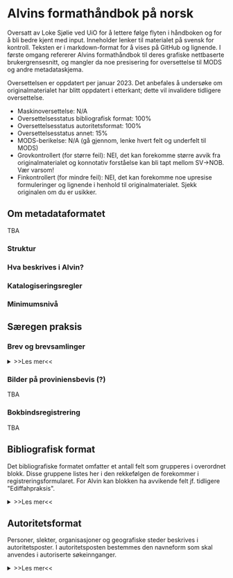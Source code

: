 # Alvins formathåndbok på norsk
Oversatt av Loke Sjølie ved UiO for å lettere følge flyten i håndboken og for å bli bedre kjent med input. Inneholder lenker til materialet på svensk for kontroll. Teksten er i markdown-format for å vises på GitHub og lignende. I første omgang refererer Alvins formathåndbok til deres grafiske nettbaserte brukergrensesnitt, og mangler da noe presisering for oversettelse til MODS og andre metadataskjema.

Oversettelsen er oppdatert per januar 2023. Det anbefales å undersøke om originalmaterialet har blitt oppdatert i etterkant; dette vil invalidere tidligere oversettelse.

- Maskinoversettelse: N/A
- Oversettelsesstatus bibliografisk format: 100%
- Oversettelsesstatus autoritetsformat: 100%
- Oversettelsesstatus annet: 15%
- MODS-berikelse: N/A (gå gjennom, lenke hvert felt og underfelt til MODS)
- Grovkontrollert (for større feil): NEI, det kan forekomme større avvik fra originalmaterialet og konnotativ forståelse kan bli tapt mellom SV->NOB. Vær varsom!
- Finkontrollert (for mindre feil): NEI, det kan forekomme noe upresise formuleringer og lignende i henhold til originalmaterialet. Sjekk originalen om du er usikker.

## Om metadataformatet
TBA

### Struktur

### Hva beskrives i Alvin?

### Katalogiseringsregler

### Minimumsnivå

## Særegen praksis

### Brev og brevsamlinger

<details><summary>>>Les mer<<</summary>

#### Roller for brev
For *Avsender*, altså den som har skrevet brevet eller brevene: *Forfatter* iht. [MARC funksjonskoder](https://wiki.epc.ub.uu.se/display/alvininfo/Funktions-+och+relationskoder).

For *Mottaker* av brevet eller brevene: *Mottaker av korrespondanse* iht. [MARC funksjonskoder](https://wiki.epc.ub.uu.se/display/alvininfo/Funktions-+och+relationskoder).

#### Felt i Alvin for samlingsposter for brev (iht. brevdatabasemodellen)
- Ressurstype: bok/manuskript samt manuskript og samlingspost krysset (?)
- Tittel: konstruert tittel som nedenfor.
- Person: kobling til autoritetsposter med rollene Forfatter eller Mottaker.
- Tilgangsinformasjon: et årtall eller et tidsspenn.
- Fysisk beskrivelse: format ikke digitalt / digitalt samt antall brev i Omfang. Eksempel: 2 brev.
- Dokumenttype: Brev (spesifiseres alltid for å opprette en kontrollert inngang til alle brevposter).
- Relaterte poster i Alvin: inngår i Post for Arkivet (lenke) hvis tilgjengelig.

Dette er de feltene som alltid inkluderes i brevdatabasene. De kan eksempelvis suppleres med språk og sted (avsenders sted) i Alvin.

#### Utforming av konstruert tittel for brevposter

##### Samlingspost (korrespondanse)

I henhold til KRS 4.1B2 skal den konstruerte tittelen være Korrespondanse (ikke brev) for en "samlingspost" som beskriver brev utvekslet mellom personer. Det samme fremgår av RDA 6.2.2.10.2.

Tittelen i eksempeloppføringen ovenfor bør derfor være Korrespondanse med Karl August Hagson 1858-1916 i stedet for Brev til Karl August Hagson 1858-1916 i henhold til katalogiseringsreglene.

Merk at en samling ofte bare består av ett brev, men det er et avvik vi kan leve med.

Dersom samlingen kun består av en liten del av korrespondansen, legges Utvalg til som Undertittel i henhold til RDA 6.2.2.10.3. Eksempel: Korrespondanse med Karl August Hagson 1858-1916: Utvalg

##### Enkeltbrev / gjenstand

Beskriver man derimot kun et spesifikt brev (eller postkort, telegram osv.) som en enkeltgjenstand, er tittelen konstruert etter KRS 4.1B2 etter følgende mal:

Brev (alternativt Postkort, Telegram etc.) ÅÅÅÅ-MM-DD, Avsenderens sted til Mottakers navn, Mottakers adresse. All tilgjengelig informasjonen er angitt.

Eksempel: Brev 1874-01-31, Linköping til Karl August Hagson, Linköping
</details>

### Bilder på proviniensbevis (?)
TBA

### Bokbindsregistrering
TBA

## Bibliografisk format
Det bibliografiske formatet omfatter et antall felt som grupperes i overordnet blokk. Disse gruppene listes her i den rekkefølgen de forekommer i registreringsformularet. For Alvin kan blokken ha avvikende felt jf. tidligere "Ediffahpraksis".

<details><summary>>>Les mer<<</summary>

  ### [Ressurstype](https://wiki.epc.ub.uu.se/display/alvininfo/Resurstyp)
  Definisjon: angir egenkaper og generell type av innhold for ressursen. Ressurstype er et obligatorisk element i Alvin, og må *alltid* velges før en ny post kan opprettes. Ressurstypen gjelder for originalversjonen av et objekt. **For digitaliserte versjoner refererer ressurstypen til den analoge originalen**.

  <details><summary>>>Les mer<<</summary>
  I Alvin anvendes det et kontrollert vokabular for å beskrive ressurstyper. Dette er hentet fra MODS:
  - Bok/manuskript (tekst): ressurs som er tekstbasert
  - Kart: kartografisk materiale, herunder to- eller tredimensjonale kart, atlas, globuser, digitale kart, og andre kartografiske objekter
  - Musikaler: trykk eller manuskript (tekst) som inneholder notert musikk
  - Lyd (audio): opptak der lyd registreres på mekanisk eller elektrisk (digital) måte slik at lyden kan spilles av, herunder musikk og tale
  - Bilde: todimensjonale bilder
  - Video: opptak av bevegende bilder, med eller uten audio
  - Gjenstand: tredimensjonelle gjenstander, enten kunstige/menneskapte (skulpturer, mynter, klær) eller naturlige
  - Programvare: elektroniske ressurser som ikke faller under noen annen ressurstype, herunder programvare, nettsider, databaser eller numeriske data
  - Blandet innhold: samlinger av ressurser som inneholder en blanding av øvrige ressurstyper

  I tillegg finnes det i Alvin en særskilt ressurstype:
  - Arkiv: består av "handlinger" som "efter hand uppkommit" hos en institusjon eller person som følge av deres virksomhet

  Attributter
  - Manuskript: en ressurs som er hånd- eller maskinskrevet
  - Samling: en post som beskriver flere ulike objekter, for eksempel en bildesamling
  </details>

  ### [Tittel / alternativ tittel](https://wiki.epc.ub.uu.se/pages/viewpage.action?pageId=27462059)
  Definisjon: ord, frase(r), tegn eller gruppe av tegn som navngir objektet eller det verk som dette inneholder. Mapping: MODS - titleInfo, MARC - 20X-24X.

  <details><summary>>>Les mer<<</summary>
    
  #### Felt - Hovedtittel
  **Hovedtittel** refererer til det foretrukne navnet på et objekt, og er navnet som normalt sett anvendes når ressursen siteres. Hovedtittel kan være hentet fra selve ressursen (tittelside, omslag, etc) eller fra andre referansekilder. Hovedtittel er et obligatorisk element i Alvin, og må *alltid* velges før en ny post kan opprettes. Tittel angis etter RDA 2.3 Tittel, RDA 6.2 Verkets tittel. Valgfri skriftform kan anvendes i Alvin. Om tittelen angis med annen skriftform enn det latinske alfabet anbefales det å lette til romanisert alternativ tittel i posten. Det er også mulig å angi en annen leseretning (visning) for høyre-til-venstre-skrift.

  Konstruerte titler: om ressursen ikke har noen tittel, og tittel ikke kan finnes i andre kilder, konstrueres en kort tittel som beskriver gjenstanden:

  1. Ressursens natur (eksempelvis kart, manuskript, dagbok, etc), **eller**
  2. Ressursens emne (eksempelvis navn på personer, institusjoner, hendelser, etc), **eller**
  3. En kombinasjon av 1 og 2

  Samme skrifttype/språk som angis som [Katalogiseringsspråk](https://wiki.epc.ub.uu.se/pages/viewpage.action?pageId=27462128) for posten skal anvendes i disse tilfellene. Dersom ressursen er av en type som normalt *ikke* bærer identifiserende informasjon, skal tittelen ikke settes i klammer og ingen note skal lages om at tittelen er konstruert. Ved særskilt ønske kan i andre tilfeller en allmenn note legges inn slik: Tittel konstruert (Titel konstruerad, Title constructed)

  For arkiv legges "arkivbildarens" (e.g. personen som har laget arkivet) navn ved, eksempelvis Georg Adlersparres arkiv.

  Titler i manuskript kan konstrueres etter modellen *Institusjon. Manuskript. Signum ((hylle)signatur) om intet annet alternativ foretrekkes.* Eksempel: Uppsala universitetsbibliotek. Handskrift. Gr. 21

  #### Felt - Undertittel
  **Undertittel** refererer til tillegg til eller nærmere definisjon av hovedtittelen. Del- og deltitler kan uttrykkes direkte i undertittelfeltet. Eksempel: Ihreska handskriftssamlingen i Uppsala universitets bibliotek (*hovedtittel*) D. 2, Kommenterande katalog (*undertittel*)

  #### Felt - Alternativ tittel
  Det er mulig å angi deler eller deltitler i feltet [Del](https://wiki.epc.ub.uu.se/display/alvininfo/Del). Foretrukket ved mer komplekse nummereringer.

  #### Attributter
  Type av alternativ tittel angis alltid:
  - Alternativ: andre alternative versjoner enn nedstående
  - Forkortet: forkortet versjon av tittelen
  - Uniform: enhetlig tittel for verk som forekommer med flere ulike titler
  - Oversatt: oversettelse eller transkripsjon av tittelen

</details>
  
### [Plassering](https://wiki.epc.ub.uu.se/display/alvininfo/Placering)
Definisjon: angir ressursens fysiske plassering (institusjon, samling, hyllesignatur). Mapping: MODS - location/physicalLocation/holdingSimple, MARC - 841-88X.

<details><summary>>>Les mer<<</summary>

  #### Felt - Avdeling/enhet
  Den institusjonen eller enheten som holder ressursen. **Velges fra en kontrollert liste i Alvin**.

  #### Felt - Samling
  Spesifikk samling som ressursen inngår i. **Velges fra en kontrollert liste i Alvin som legges opp lokalt for hver institusjon**.

  #### Felt - "Sigel" (???)
  Kode/sigel i Libris ihht [Biblioteksdatabasen](http://biblioteksdatabasen.libris.kb.se/). Velges fra en kontrollert liste i Alvins om legges opp lokalt for hver institushon. Anvendes for å angi plassering til motsvarende eksemplar om en post i Alvin lenkes til motsvarende post i Libris.

  #### Felt - Plassering
  Spesifikt lokale eller enhet der ressursen er plassert. Fritekst.

  #### Felt - Hyllesignatur (Signum)
  Hyllesignatur eller annen spesifikk kode som identifiserer eksemplaret av ressursen.

  #### Felt - Tidligere hyllesignatur
  Se felt for hyllesignatur. Dette er for tidligere slike. Om flere tidligere signaturer finnes angis disse med kommategn mellom; Copernicana 1, Gr. 21.

  #### Note (anmerkning)
  Ytterlige opplysninger om eksemplaret som ikke rommes i øvrige felt.
</details>

### [Språk](https://wiki.epc.ub.uu.se/pages/viewpage.action?pageId=27462120)
Definisjon: språket for innholdet (teksten) i ressursen. Mapping: MODS - language, MARC - 008 35-37, 041.

<details><summary>>>Les mer<<</summary>
Velges fra en kontrollert liste i Alvin som bygger på koder for språk, som sett i Library of Congress MARC code list for languages, som i sin tur baseres på ISO 639-2 (Codes for the representation on Names of Languages, Part 2 : Alpha-3 Code). Libris-definerte tillegg gjelder for urdansk, lavtysk, og ursvensk (se Alvin ved behov).

Flere språk kan angis om ressursen inneholder tekst på flere språk.

For ikke-språklig materale finnes det en særskilt kode (zxx), denne **anvendes normalt sett ikke i Alvin**. Lag en språknote (i notefeltet med type "språk") om den redegjør for noe som ikke fremgår av språkkodene.
</details>

### [Katalogiseringsspråk](https://wiki.epc.ub.uu.se/pages/viewpage.action?pageId=27462128)
Definisjon: språket som anvendes for å beskrive ressursen i katalogposten *i Alvin* (herunder konstruerte titler, noter, beskrivelser o.l.). Mapping: MODS - recordInfo/languageOfCataloging, MARC - 040b.

<details><summary>>>Les mer<<</summary>
  
  Velges fra en kontrollert liste i Alvin som bygger på koder for språk, som sett i Library of Congress MARC code list for languages, som i sin tur baseres på ISO 639-2 (Codes for the representation on Names of Languages, Part 2 : Alpha-3 Code). Libris-definerte tillegg gjelder for urdansk, lavtysk, og ursvensk (se Alvin ved behov).

  Katalogiseringsspråk kan anvendes for å identifisere poster med beskrivelser på ulike språk i "tilpassede" grensesnitt til Alvin.
</details>

### [Person](https://wiki.epc.ub.uu.se/display/alvininfo/Person)
Definisjon: En person som på noe vis er assosiert med ressursen. Mapping: MODS - name/@type="personal", MARC - 100, 700

<details><summary>>>Les mer<<</summary>

  #### Felt - Navn
  Definisjon: en person som på noe vis er assosiert med ressursen. Mapping: MODS - name/@type="personal", MARC - 100, 700.

  Velges fra autoritetsposter i Alvin ved å begynne å skrive navnet i feltet. Velg da riktig person. Dersom personen mangler autoritetspost **må den først legges inn** i Alvin.

  #### Felt - Rolle
  Definisjon: relasjonen (rollen personen har/hadde) mellom personen og ressursen. Mapping: MODS - name/role, MARC - 100e, 700e.

  Velges fra en kontrollert liste i Alvin som hovedsakelig er hentet fra Library of Congress MARC Code List for Relators. Én person kan gis flere roller, og hver person må ha minst én rolle. Dersom spesifikk rolle er utilgjengelig, velges rollen "annen" (SV: "annan").
</details>

### [Organisasjon](https://wiki.epc.ub.uu.se/display/alvininfo/Organisation)
Definisjon: en organisasjon (institusjon) som på ett eller annet vis er assosiert med ressursen. Mapping: MODS - name/@type="corporate", MARC - 110, 710.

<details><summary>>>Les mer<<</summary>

  #### Felt - Navn
  Definisjon: Navnet på en organisasjon (institusjon). Mapping: MODS - name/@type="corporate", MARC - 110, 710.

  Velges fra autoritetsposter i Alvin ved å begynne å skrive navnet i felt. Velg da riktig organisasjon. Dersom organisasjonen mangler autoritetspost **må den først legges inn** i Alvin.

  #### Felt - Rolle
  Definisjon: rollen organisasjonen innehar i relasjon til ressursen. Mapping: MODS - name/role, MARC - 110e, 710e.

  Velges fra en kontrollert liste i Alvin som hovedsakelig er hentet fra Library of Congress MARC Code List for Relators. Én organisasjon kan gis flere roller, og hver organisasjon må ha minst én rolle. Dersom spesifikk rolle er utilgjengelig, velges rollen "annen" (SV: "annan").
</details>

### [Matematiske data (kart)](https://wiki.epc.ub.uu.se/display/alvininfo/Matematiska+data)
Definisjon: matematiske data assosiert med kartografisk materiale. Mapping: MODS - subject/cartographics, MARC - 255.

<details><summary>>>Les mer<<</summary>
  
  #### Felt - Skala
  Definisjon: informasjon om skala, forholdet mellom den reelle størrelsen og en representasjon av denne. Mapping: MODS - subject/cartographics/scale, MARC - 255a.

  Angis som numerisk skala uttrykt som et størrelsesforhold (e.g. 1:2). Dersom skalaen ikke finnes oppgis "ubestembar skala" (SV: "obestämbar skala"). Dersom det er flere enn to skalaer oppgis "varierende skala".

  Dersom eksakt skala mangler, men skalalinjal finnes, så skal skalalinjalen oppgis slik: Skalalinjal (SV: skalstock), eventuelt med dennes benevning i parantes: X måleenheter (dvs. hele linjalen) = Y cm. Regn også ut og oppgi skalaen numerisk. Eksempel 1: [ca 1:800 000] : skalalinjal (Schala miliarium): 4 svenske mil = 5,2 cm. Eksempel 2: ca 1:63 360, ubestembar skala eller 1:500 000.

  #### Felt - Projeksjon
  Definisjon: informasjon om projeksjon, metoden som er brukt for å representere utsiden av en sfære eller en annen form. Mapping: MODS - subject/cartographics/projection, MARC - 255b.

  Oppgi projeksjon dersom dette er å se på objektet. Ta også med fraser som i kilden beskriver meridianer, parallellsirkler og/eller ellipser. Eksempel: avstandsriktig kjeglesnitt eller Gauss-projeksjon.

  #### Felt - Koordinater
  Definisjon: informasjon om geografiske koordinater som omfattes av ressursen. Mapping: MODS - subject/cartographics/coordinates, MARC - 255c.

  Koordinatene oppgis i følgende ordning: vestligste lengdegrad - østligste lengdegrad / nordligste breddegrad - sørligste breddegrad. Exempel: Ø 15°02'-Ø 15°12'/ N 57°45'-N 57°41'.
</details>

### Felt spesifikt for musikalske verk
<details><summary>>>Les mer<<</summary>

  ### [Toneart (musikalske verk)](https://wiki.epc.ub.uu.se/display/alvininfo/Tonart)
  Definisjon: toneart for musikalske verk. Mapping: MARC - 240r, 384.


  Feltet kan anvendes for å fullbyrde eller presisere de tonehøyderelasjonene som etablerer det musikalske verkets eller uttrykkets spesifikke toneart som tonalt sentrum. Posten kan anvendes for å skille ellers likelydende verk- eller uttrykkstitler.

  Velges fra en kontrollert liste i Alvin. Eksempel: A-dur. Se den svenske siden for mer informasjon (tabell).

  ### [Medium (musikalske verk)](https://wiki.epc.ub.uu.se/pages/viewpage.action?pageId=27462350)
  Definisjon: medium for framføring av musikalske verk. Mapping: MARC - 240m, 382.

  Feltet kan anvendes for å fullbyrde eller presisere det medium (stemme, instrument) som et musikast verk eller uttrykk er skrevet for eller oppført av. Posten kan anvendes for å skille ellers likelydende verk- eller uttrykkstitler.

  Velges fra en kontrollert liste i Alvin. Eksempel: trombone. Se den svenske siden for mer informasjon (tabell).
</details>

### [Opprinnelsesinformasjon](https://wiki.epc.ub.uu.se/display/alvininfo/Tillkomstinformation)
Definisjon: informasjon om ressursens tilblivelse, herunder plass, utgiver og dato tilkoblet ressursen. Fra Alvin-prat 26.01.2023 *Created* og *published* differensieres ikke i Alvin per i dag. Mapping: MODS - originInfo, MARC - 25X-28X.

<details><summary>>>Les mer<<</summary>

  #### Felt - Utgave/opplag
  Definisjon: informasjon som identifiserer ulike versjoner av ressursen. Mapping: MODS - originInfo/edition, MARC - 250.

  Gjengi utgaveinformasjonen slik den forekommer i ressursen. Eksempel: 2. oppl., 3rd edition, Ny utgave

  #### Felt - År/dato
  Definisjon: år eller dato da ressursen ble skapt eller publisert. Mapping: MODS - originInfo/dateIssued, alternativt originInfo/dateCreated (samme felt i Alvin), MARC - 260c, 008 07-10, 11-14. OBS: MARC 264.

  Feltet er inndelt i delfelt for år, måned og dag. Kun tall kan oppgis i disse. Ved behov for "Før Kristus" (negative år), trykk på minussymbolet før feltet (-). Det er også mulig å oppgi et datospenn (fra-til). I tillegg finnes fritekstfiltet Vises som. Her er det mulig å presisere usikre dato eller annen informasjon som må uttrykkes med andre tegn enn tall.

  Eksempel: trolig senere halvdel av 1500-tallet eller 1713? Her ligger "senere halvdel av 1500-tallet" inne som 1551-1599 og "1713?" som 1713. I posten kommer teksten fra Vises som til å vises, samtidig som årstallene blir søkbare som sifre.

  #### Felt - Land
  Definisjon: land der ressursen ble lagd eller publisert. Mapping: MODS - originInfor/place, MARC - 008 15-17.

  Aktuelle land velges fra en kontrollert liste i Alvin med koder for land og autonome områder bestående av to eller tre tegn, se LC MARC Code List for Countries. Historiske land legges *suksessivt* inn i Alvin som et komplement til eksisterende land og velges deretter. Lenken til historiske land fungerer ikke pr 19.01.2023.

  #### Felt - Plass/sted
  Definisjon: plass/sted der ressursen ble lagd eller publisert. Mapping: MODS - originInfo/place, MARC - 260a. OBS: MARC 264.

  Kobles til autoritetsposter for steder i Alvin. Dersom det aktuelle stedet ikke finnes i Alvin må den først registreres før kobling kan gjøres. Det er også mulig å oppgi at plass/sted er usikker.

  #### Felt - Forlag
  Definisjon: navnet på den som har publisert, utgitt, trykt eller distribuert ressursen. Mapping: MODS - originInfo/publisher, MARC - 260b (for eldre trykk 260a, etter svensk? praksis). OBS: MARC 264.

  Her også avtrykk (eldre trykk).
</details>

### [Øvrige år/dato](https://wiki.epc.ub.uu.se/pages/viewpage.action?pageId=27462174)
Definisjon: informasjon om andre datoer enn de som er koblede til ressursens herkomst. Mapping: MODS - originInfo/dateOther, MARC - 046.

<details><summary>>>Les mer<<</summary>
  Feltet er inndelt på samme måte som [Opprinnelsesinformasjon-År/dato](####Felt---År/dato), men feltet Vises som er erstattet av Note (anmerkning). I dette feltet er det mulig å nærmere beskrive usikker dato eller annen informasjon.

  #### Øvrige år/dato-attributter
  Se følgende:

  - Bruksperiode (MODS-import: period_of_use)
  - Bestemmelsesår (MODS-import: determination_year)
  - Dato for digitisering (MODS-import: date_of_digitisation)
  - Dato for utgravning (arkaeologi) (MODS-import: excavation_date)
  - Ervervingsdato (MODS-import: acquisition_date)
  - Inventardato (MODS-import: inventory_date)
  - Årstall på objekt (MODS-import: date_on_object)
  - Konserveringshistorikk (MODS-import: conservation_history)
  - Utlån (MODS-import: on_loan)
</details>

### [Fysisk beskrivelse](https://wiki.epc.ub.uu.se/display/alvininfo/Fysisk+beskrivning)
Definisjon: beskriver ressursens fysiske attributt(er). Mapping: MODS - physicalDescription, MARC - 007, 3XX.

<details><summary>>>Les mer<<</summary>

  #### Felt - Format
  Definisjon: beskriver ressursens fysiske format og digital versjon av denne. Mapping: MODS - physicalDescription/form, MARC - 007.

  Verdiene *Ikke digitalt* eller *Digitalt* oppgis alltid etter følgende.

  ###### Objekter som finnes i fysisk form
  Normaltilfellet er at en digitaliserer fysiske objekter (lager en digital faksimile av objektet). I slike tilfeller beskriver metadataposten *fortsatt det fysiske objektet*, og ikke de digitale faksimilene. Dette oppgis ved verdien *Ikke digitalt*. De digitale filene er kopier av eksemplaret som beskrives i posten. For å angi at det fysiske eksemplaret er tilgjengelig i digitalisert form settes *Digitalt*. Deretter, dersom det er kjent og korrekt, settes Digital opprinnelse ("Digital ursprung") enten for originalen eller sekundært. Dersom ingen digital faksimile eksisterer velges kun "Ikke digitalt".

  ###### Objekter som kun er digitale
  Der det ikke finnes et fysisk format av eksemplaret som beskrives i metadataposten oppgis **ikke** *Ikke digitalt* under Fysisk beskrivelse. Det man da beskriver er digitale filer. Dette er inntil videre ikke normen i Alvin. Herunder: foto tatt med digitalkamera, en database, eller en e-post. Her oppgis kun *Digital* med tillegget *Skapt digitalt*.

  ###### Samlinger
  For en samlingspost som en bildesamling eller et arkiv settes format til *Ikke digitalt* dersom den inneholder fysiske objekt(er), og *Digitalt* om den inneholder digitale objekt(er). For et fysisk arkiv der man tilfører digitalisert materiale angis *Ikke digitalt* samt *Digitalt, digitalisert fra originalen*. Ettersom man ikke beskriver hvert objekt i arkivet for seg legges denne anmerkelsen på overordnet nivå.

  Merk: at man velger *Digitalt* som format for en samlingspost betyr derfor ikke at hele samlingen eller arkivet er digitalt, eller at det ikke er fysisk. Hvilke deler som er digitaliserte kan ved behov presiseres under [Noter](https://wiki.epc.ub.uu.se/pages/viewpage.action?pageId=27462438). Et arkiv som bare består av e-poster skal derimot kun være *Digitalt*, selv om de digitale faksimilene ikke er opplastet i Alvin.

  #### Felt - Digital opprinnelse (Digitalt ursprung)
  Definisjon: beskriver hvordan ressursens digitale form ble skapt. Mapping: MODS - physicalDescription/digitalOrigin, MARC - 007.

  Feltet er kun synlig dersom felt for format har verdien Digitalt, og bør alltid velges dersom ressursen finnes i digitalt format. Velges fra en kontrollert liste i Alvin som er hentet fra [MODS](http://www.loc.gov/standards/mods/userguide/physicaldescription.html#digitalorigin).

  #### Felt - Teknikk
  Definisjon: beskriver den teknikken som anvendes for å fremstille ressursen. Mapping: MODS - physicalDescription/note, MARC - 340d.

  Velges fra et kontrollert vokabular i Alvin. Se siden på svensk for utvidet beskrivelse og tabell med fremstillingsmåter.

  **Alternativ**: teknikk kan også oppgis som Emneord med Type form/genre.

  ### Felt - Materiale
  Definisjon: beskriver materialet som anvendes som bygger opp eller fremstiller ressursen. Mapping: MODS - physicalDescription/note, MARC - 340d.

  Velges fra et kontrollert vokabular i Alvin koblet til ulike ressurstyper. Se siden på svensk for utvidet beskrivelse og tabell med materialer. Eksempel: pergament, eik.

  **Alternativ**: for en mer utførlig beskrivelse av et manuskripts underlag kan Øvrig fysisk beskrivelse med Type underlag anvendes.
</details>

### [Øvrig fysisk beskrivelse](https://wiki.epc.ub.uu.se/pages/viewpage.action?pageId=27462515)
Definisjon: noter relatert til den fysiske beskrivelsen av ressursen som ikke direkte kan legges inn i feltet over. Mapping: MODS - physicalDescription/note.

<details><summary>>>Les mer<<</summary>

  #### Felt - note
  Definisjon: noter relatert til den fysiske beskrivelsen av ressursen. Mapping: som over.

  Feltet repeteres for hver note. Om ingen spesifikk Type kan angis kan Type være tom.

  Attributt: type (Typ). Identifiserer hvilken type av note som lages. Velges fra en kontrollert liste i Alvin. Se siden på svensk for utdypende forklaring.

</details>

### [Manuskriptsbeskrivelse](https://wiki.epc.ub.uu.se/display/alvininfo/Handskriftsbeskrivning)
Definisjon: En samlet gruppe med spesifikke felt for å beskrive håndskriftressurser. Mapping: **TEI** - felt hentet fra Manuskriptbeskrivelse

<details><summary>>>Les mer<<</summary>

  #### Felt - Locus
  Definisjon: Definerer en plassering i en manuskriptressurs eller del av en manuskriptressurs, vanligvis som en sekvens av folioreferanser. Mapping: TEI - locus.

  Brukes først og fremst til å spesifisere delene i de ulike komponentene i manuskriptet. Lokus skal alltid angis for hver komponent i en manuskriptbeskrivelse da den identifiserer den respektive delen. I feltet kan folioen angis som et område fra / til. Disse feltene tilsvarer fra- og til-attributtene i locus-elementet til TEI.

  Eksempel: 1r – 25v

  Normalt legges informasjonen inn i Fritekstfeltet som vises som standard i visningsgrensesnittet for bedre lesbarhet. Det er også mulig å legge inn kun informasjon/posten/utsagn (uppgiften?) i dette feltet. Dette feltet tilsvarer selve locus-elementet i TEI.

  Eksempel: ff. 1r-25v

  Tilsvarende eksempel i TEI-koding:

  <\locus from="1r" to="25v">ff. 1r-25v<\/locus>
  
  #### Felt - Incipit (innledende ord)

  Definisjon: åpningsordene i et manuskript eller en av dets deler. Mapping: TEI - incipit.


  #### Felt - Eksplisitt (avslutningsord)

  Definisjon: utsagn på slutten av teksten til et manuskript eller på slutten av en av delene, som indikerer konklusjonen. Mapping: TEI - explicit.
  
  #### Felt - Rubric (rubrikk, begynnelsen av tekstdelen)

  Definisjon: teksten i en rubrikk eller rubrikk knyttet til en bestemt del av et manuskript, dvs. en rekke ord som signaliserer begynnelsen av en tekstdel, ofte med informasjon om forfatteren og tittelen, som på en eller annen måte er forskjellig fra selve teksten, vanligvis med rødt blekk, eller ved bruk av forskjellige størrelser eller typer skrift som visuelt skiller en. Mapping: TEI - rubric.
  
  #### Felt - Endelig rubrikk (slutten av tekstdel)

  Definisjon: teksten til en rubrikk eller rubrikk knyttet til en bestemt del av et manuskript, dvs. en rekke ord som signaliserer slutten på en tekstdel, ofte med informasjon om forfatteren og tittelen, som på en eller annen måte skiller seg ut fra selve teksten, vanligvis med rødt blekk, eller ved bruk av forskjellige størrelser eller typer skrift som visuelt skiller seg ut. Mapping: TEI - finalRubric.


  #### Felt - Skrift

  Definisjon: skrifttype eller den dominerende skrifttypen som brukes i et manuskript eller en samling av manuskripter. Mapping: TEI - scriptDesc.

  Eksempel: tidlig gotisk skrift med marginalendringer i karolingisk minuskel.


  #### Felt - Kollasjon

  Definisjon: beskrivelse av måten bladene eller bifoliaen (et pergament brettet i to for å danne to blader) til et manuskript er fysisk ordnet. Mapping: TEI - collation.

  Eksempel: 12 quires: I: 2 (ff. 1-2); II: 8 (ff. 3-10); III: 8 (ff. 11-18); IV: 8 (ff. 19-26); V: 8 (ff. 27-34); VI: 8 (ff. 35-42); VIII: 8 (ff. 43-50); VIII: 8 (ff. 51-58); IX: 7 (ff. 59-65, f. 61 is added); X: 8 (ff. 66-73); XI: 8 (ff. 74-81); XII: 8 (ff. 82-89).


  #### Felt - Foliering

  Definisjon: Nummerering av blader i et manuskript. Mapping: TEI - foliation.

  Eksempel: Foliert fortløpende 1-92 (ff. 1-2 og 89 er pergamentflueblad, ff. 90-92 er papirblad lagt til senere) med blyant i øvre høyre hjørne av den moderne katalogisten.


  #### Felt - Kolonner / rader

  Definisjon: angir antall kolonner og rader på arket. Mapping: TEI - layout/@columns, @writtenLines.

  Tilsvarer kolonnene og writtenLines-attributtene i TEI-elementoppsettet. Her legges kun inn tall. En mer detaljert eller mer kompleks beskrivelse av layouten til manuskriptet er gitt i Annen fysisk beskrivelse med Layout-typen.
</details>

### [Mynt](https://wiki.epc.ub.uu.se/display/alvininfo/Mynt)
Definisjon: felt spesifikt for å beskrive mynt(er). Hentet fra den tidligere Myntdatabasen.

<details><summary>>>Les mer<<</summary>

#### Felt - Valør
Angis med siffer + valuta. Eksempel: 1 daler sølvmynt.

#### Felt - Randtype
Kontrollert vokabular i Alvin. Se siden på svensk for tabell og utvidet informasjon.

#### Felt - "Stampställning" (Stempelstilling?)
Kontrollert vokabular i Alvin. Se siden på svensk for tabell og utvidet informasjon.

#### Felt - Forfatning
Kontrollert vokabular i Alvin. Se siden på svensk for tabell og utvidet informasjon.

</details>

### [Abstrakt/beskrivelse](https://wiki.epc.ub.uu.se/pages/viewpage.action?pageId=27462267)
Definisjon: en beskrivelse eller sammenfatning av ressursens innhold. Mapping: MODS - abstract, MARC - 520.

<details><summary>>>Les mer<<</summary>

  Beskrivelsen skrives på samme språk som katalogiseringsspråket for posten. Ved behov kan flere abstrakter/beskrivelser legges inn i samme post, da også på ulike språk.

  #### Alternativ
  - En strukturert innholdsfortegnelse over inngående deler i en hoved-/samlingspost kan oppgis i feltet [Innhold](https://wiki.epc.ub.uu.se/pages/viewpage.action?pageId=27462272).

</details>

### [Transkripsjon](https://wiki.epc.ub.uu.se/display/alvininfo/Transkription)

Definisjon: transkripsjon av tekst eller tall i objektet. Mapping: TEI - body.

### [Innhold](https://wiki.epc.ub.uu.se/pages/viewpage.action?pageId=27462272)

Definisjon: en strukturert innholdsfortegnelse over ressursens innhold. Mapping: MODS - tableOfContents, MARC - 505.

<details><summary>>>Les mer<<</summary>

  Kan anvendes for å inkludere en fortegnelse over inngående titler/deler i en hoved-/samlingspost istedenfor å lage separate delposter for hver del. Minst tittel og eventuelt opphav med mer oppgis for de kapitler, artikler, deler eller separate verk som inngår i den beskrevne ressursen.

  Eksempel: Culture at home -- Culture and the global -- Global youth -- Global music -- Territories of global globalization. 

  #### Alternativ
  - Innholdsanmerkninger av beskrivende karakter inngår i feltet Abstrakt.

  - Lag separate delposter for hver inngående del og koble disse delene til hoved-/samlingsposten i feltet *Relaterte poster* i Alvin med typen *Inngår i*.

</details>

### [Litteratur](https://wiki.epc.ub.uu.se/display/alvininfo/Litteratur)

Definisjon: et overordnet felt for referanser til litteratur som baseres på, handler om eller er av særskilt verdi for den beskrevne ressursen. Mapping: EAD - bibliography, TEI - bibl.

<details><summary>>>Les mer<<</summary>

  Hentet fra EAD/TEI. Anvendes først og fremt for arkiv- og manuskriptsressurser. Direkte motpart savnes i MODS/MARC. Feltet kan anvendes for å fortegne referanser til ulike typer relevant litteratur i fritekstformat.

  #### Alternativ
  - For bibliografiske referanser til ressursen kan Anmerkning av typen Sitering brukes istedenfor.
  
  - Det er også mulig å legge inn selve referansene i strukturert form som egne poster i Alvin og anvende Relaterte poster i Alvin med typen Refereres av samt Del-poster for å koble ressursen til referansen.

</details>

### [Noter](https://wiki.epc.ub.uu.se/pages/viewpage.action?pageId=27462438)
Definisjon: generell tekstinformasjon relatert til ressursen som ikke kan oppgis i andre felt. Mapping: MODS - note, MARC - 5XX.

<details><summary>>>Les mer<<</summary>

  #### Attributter
  - Type - identifiserer hvilken type note som oppgis. Velges fra en kontrollert liste i Alvin som bygger på MODS, MARC og EAD, pluss noen tillegg for mynt. Se tabell på den svenske siden for mer informasjon.

  #### Notefelt i MARC med egne felt i Alvin
  - MARC 505 till Innehåll
  - MARC 506 till Åtkomstvillkor
  - MARC 563 till Bokband

</details>

### [Relaterte poster i Alvin](https://wiki.epc.ub.uu.se/display/alvininfo/Relaterade+poster+i+Alvin)
Definisjon: en lenke til en annen post i Alvin. Mapping: MODS - relatedItem, MARC - 70X-75X, 76X-78X, 80X-83X, 841-88X. **For lenker til ressurser utenfor Alvin: se feltet Eksterne lenker (neste)**.

<details><summary>>>Les mer<<</summary>

  #### Felt - Tittel
  Mapping: MODS - titleInfo, MARC - 20X-24X.

  Søk opp posten som skal lenkes ved å begynne å skrive inn tittelen i feltet. Velg da riktig tittel.

  ##### Attributt - Del
  Mapping: MODS - part

  Kan brukes for å oppgi en spesifikk fysisk del i den relaterte posten. Anvendes framfor alt for bibliografiske referanser til andre poster i Alvin.

  #### Felt - Nummer
  Definisjon: nummerering eller annen betegnelse for den aktuelle delen. Kan også inneholde tekstinformasjon. Mapping: MODS - part/detail/.

  Eksempel: 2, Del 2, eller Del 2: Bibliografi.

  #### Felt - Omfang
  Definisjon: omfanget av den aktuelle delen, for eksempel sidetall. Kan angis som intervall (eks. 2-5). Mapping: MODS - part/extent/.

  ##### Attributt - Type
  Velges fra et kontrollert vokabular i Alvin. Se siden på svensk for tabell.

</details>

### [Eksterne lenker](https://wiki.epc.ub.uu.se/pages/viewpage.action?pageId=27462285)
Definisjon: en URL til en ekstern ressurs av varig karakter utenfor Alvin. For lenker til andre poster i Alvin skal Relaterte poster i Alvin brukes istedenfor (se over). Mapping: MODS - location/url, MARC - 856.

<details><summary>>>Les mer<<</summary>

  #### Felt - URL
  Mapping: MODS - location/url, MARC - 856u.

  En fullstendig URL. Eksempel: http://www.uu.se.

  #### Felt - Beskrivelse
  Mapping: MODS - location/url/@displaylabel, MARC - 856y.

  En fritekstbeskrivelse av lenken som er interagerbar. Bør alltid oppgis. Eksempel: Uppsala universitet.

  ##### Attributt - Type
  Type relasjon. Velges fra et kontrollert vokabular i Alvin. Se siden på svensk for tabell.

</details>

### [Dokumenttype / Objektkategori / Handlingstype](https://wiki.epc.ub.uu.se/pages/viewpage.action?pageId=27462397)
Definisjon: termer som betegner en kategori som kjennetegner en viss stil, form eller innhold. Mapping: MODS - genre, MARC - 007, 008.

<details><summary>>>Les mer<<</summary>

  En mer spesifikk kategorisering av ressursens innhold er [Ressurstype](#ressurstype). Ukontrollerte termer eller termer som ikke finnes i listene legges i feltet Emneord (se neste) med typen genre/form.

  Velges fra kontrollerte lister i Alvin som baserer seg på den generelle [MARC Genre Term List](http://www.loc.gov/standards/valuelist/marcgt.html) og lister fra diverse eldre svenske databaser.

  Rubrikk og alternativ for feltet er koblet til ressurstype i Alvin.

  #### Bok/manuskript
  Rubrikk: dokumenttype. Eksempel: avhandling, bibliografi, brev eller tidsskrift.

  #### Arkiv
  Rubrikk: handlingstype. Eksempel: notater, dagbøker, fotografier eller manuskript. Listen hentes fra den tidligere databasen Ediffah.

  #### Øvrige ressurstyper
  Rubrikk: objektkategori. Eksempel: fotografi (bilde), mynt (formål), eller tale (lydinnspilling).

  Se siden på svensk for utfyllende tabell.

</details>

### [Emneord](https://wiki.epc.ub.uu.se/pages/viewpage.action?pageId=27462502)
Definisjon: en term eller frase som beskriver de primære emnene en ressurs handler om. Mapping: MODS - subject, MARC - 6XX.

<details><summary>>>Les mer<<</summary>

  #### Felt - Nøkkelord
  Oppgi termen og koble til type og motsvarende *schema*. For ukontrollerte emneord oppgis intet *schema*.

  ##### Attributt - Schema
  Oppgir emneordsskjema. Tilgjengelige alternativ er [Humord](https://data.ub.uio.no/skosmos/humord/nb/), [ICSH](http://id.loc.gov/authorities/subjects.html), [LoB](http://www.ligatus.org.uk/lob/), [NAD](https://sok.riksarkivet.se/nad), [SAO](http://www.kb.se/katalogisering/Svenska-amnesord/) og [TGM2](http://www.kb.se/katalogisering/Svenska-amnesord/genrer-form/tesaurus/).

  ##### Attributt - Type
  Identifiserer hvilken type emneord som oppgis.

  Se også [retningslinjer for indeksering med svenske emneord](http://www.kb.se/dokument/Verktygsladan/Svenska%20%C3%A4mnesord/Riktlinjer/Riktlinjer%20SAO.pdf). Se siden på svensk for utfyllende tabell.

</details>

### [Klassifikasjon](https://wiki.epc.ub.uu.se/display/alvininfo/Klassifikation)
Definisjon: en betegnelse som viser emnet for en ressurs ved å anvende et formelt system for koding og organisering av ressurser etter fagområder. Mapping: MODS - classification, MARC - 01X-09X.

<details><summary>>>Les mer<<</summary>

  #### Felt - Klassifikasjon
  Skriv inn koden og koble til det tilsvarende skjemaet.

  Eksempel: Oa (kssb)

  ##### Attributt - Schema
  Klassifikasjonsskjema. Mulige alternativ er [DDK](http://www.kb.se/katalogisering/klassifikation/DDK/), [KSSB (SAB)](http://www.kb.se/katalogisering/Klassifikation/SAB/) og [Iconclass](http://www.iconclass.nl/home).

</details>

### [Del](https://wiki.epc.ub.uu.se/display/alvininfo/Del)
Definisjon: kan anvendes for å oppgi spesifikk fysisk del av ressursen. Delposten blir vist direkte etter tittelinformasjon i visningsgrensesnittet. Mapping: MODS - part.

<details><summary>>>Les mer<<</summary>

  #### Felt - Nummer
  Nummerering eller annen betegnelse for den aktuelle delen. Kan også inneholde tekstinformasjon. Eksempel: 2, Del 2 eller Del 2: Bibliografi. Mapping: MODS - part/detail/.

  #### Felt - Omfang
  Definisjon: omfanget av den aktuelle delen, for eksempel sidetall. Kan angis som intervall (eks. 2-5). Mapping: MODS - part/extent/.

  ##### Attributt - Type
  Type av del. Velges fra et kontrollert vokabular i Alvin. Se siden på svensk for tabell.

  #### Alternativ
  Delinformasjon kan også oppgis i ustrukturert form rett i [Undertittel-feltet i Tittel](#felt---undertittel).

  Kommentar om parsing av MODS: Man kan ha flera part-element som då bildar en lista i posten, men i varje del hämtas bara första detail och första extent om det finns mer än en.

</details>

### [Tilgjengelighet](https://wiki.epc.ub.uu.se/pages/viewpage.action?pageId=27462339)
Definisjon: informasjon om spesifikke lokale restriksjoner, regler eller spesielle prosedyrer pålagt av en arkivinstitusjon, giver, rettslig organ eller annen myndighet angående ressursen. Mapping: EAD - userestrict.

<details><summary>>>Les mer<<</summary>

  Anvendes først og fremst for arkivressurser. Disse begrensningene kan også være relaterte til reproduksjon, publisering eller sitering av den beskrevne ressursen etter at tilgang til ressursen er bevilget. Eksempel: Fram til 2027 er tillatelse til å kopiere materiale fra denne samlingen begrenset på forespørsel fra giveren.

  #### Alternativ
  For generelle begrensninger gjennom opphavsrett anvendes Tilgangsvilkår.

</details>

### [Tilgangsvilkår](https://wiki.epc.ub.uu.se/pages/viewpage.action?pageId=27462335)
Definisjon: informasjon om restriksjoner som gjelder for tilgang til en ressurs. Mapping: MODS - accessCondition, MARC - 506.

Anvendes on fri tilgang til ressursen ikke kan gis digitalt og/eller fysisk på grunnlag av opphavsrett eller andre juridiske bestemmelser.

<details><summary>>>Les mer<<</summary>

  #### Alternativ
  - Spesifikke, lokale tilgangsbegrensninger av en ressurs kan oppgis i Tilgjengelighet (over).

</details>

### [Bokbind](https://wiki.epc.ub.uu.se/display/alvininfo/Bokband)
Definisjon: beskriver ressursens nåværende og/eller tidligere innbinding samt disses dekor. Mapping: TEI - bindingDesc, MARC - 563.

<details><summary>>>Les mer<<</summary>

  Anvendes først og fremst for manuskriptressurser, eldre trykk eller andre spesialsamlinger. Se også [Bokbandsregistrering](https://wiki.epc.ub.uu.se/display/alvininfo/Bokbandsregistrering)(SV) for detaljerte beskrivelser.

  #### Felt - Bind
  Mapping: TEI - bindingDesc, MARC - 563.

  Beskriver ressursens nåværende og/eller tidligere innbinding.

  #### Felt - Dekor
  Mapping: TEI - decoNote.

  Beskriver et dekorativt komponent eller en homogen klasse av slike komponenter ihht bindets utseende.

</details>

### [Dekor](https://wiki.epc.ub.uu.se/display/alvininfo/Dekor)
Definisjon: beskriver et dekorativt komponent eller en homogen klasse av slike komponenter ihht bindets utseende. Anvendes først og fremst for manuskriptressurser, eldre trykk eller andre spesialsamlinger. Mapping: TEI - decoNote.

### [Publiseringsinformasjon](https://wiki.epc.ub.uu.se/display/alvininfo/Publiceringsinformation)
Definisjon: administrativ informasjon om postens eier(e) og tilgjengelighet. Kun synlig for innloggede administratorer. Mapping: MODS - recordInfo, MARC - 040, 008/00-05, 005.

<details><summary>>>Les mer<<</summary>

  #### Felt - Eier
  Institusjon som eier posten i Alvin. Oppgis fra en kontrollert liste koblet til innlogging.
  
  #### Felt - Tilgjengelig fra
  Dato og tid når posten publiseres. Kan tas bort ved å avpublisere den, alternativt legges til ved å publisere en upublisert post.

  #### Felt - Tilgjengelig til
  Dato og tid for når en publisert post ikke lenger skal være tilgjengelig. Anvendes normalt sett ikke.

</details>

### [Identifikatorer, generelle](https://wiki.epc.ub.uu.se/pages/viewpage.action?pageId=27462304)
Definisjon: unike standardtall eller koder som anvendes globalt eller i andre systemer enn Alvin for å identifisere ressursen, eksempelvis ISBN, ISSN, Libris-ID eller DOI. Mapping: MODS - identifier, MARC - 010, 020, 022, 024, 028, 037, 856.

<details><summary>>>Les mer<<</summary>

  #### URN:NBN
  I Alvin skapes det automatisk en unik, varig identifikator i form av et URN:NBN gjennom Kungliga Biblioteket. Når man forsyner en elektronisk ressurs med URN gjør man det enklere og sikrere å identifisere og gjenfinne ressursen. Et URN endres ikke når en ressurs flyttes til en annen adresse. Det gjør derimot en URL. URN skal ikke byttes ut enn så lenge innholdet i en ressurs ikke endres. Man får heller ikke gi et tidligere brukt URN til en annen ressurs. URN:NBN i Alvin har strukturen urn:nbn:se:alvin:portal:record-[database-ID], eksempelvis urn:nbn:se:alvin:portal:record-80363.

  ##### Attributt - Type
  Type angis alltid. Se siden på svensk for kontrollert vokabular.

</details>

### [Identifikatorer, lokale](https://wiki.epc.ub.uu.se/pages/viewpage.action?pageId=27462311)
Definisjon: nummer eller koder som anvendes lokalt for å identifisere ressursen, eksempelvis adgangsnummer eller inventarnummer. Mapping: MODS - identifier, MARC - 024 + 2.

<details><summary>>>Les mer<<</summary>

  #### Lokal Alvin-ID

  Alle Alvin-poster får en unik Alvin-ID automatisk i formen alvin-record:[database-ID], eksempelvis alvin-record:80363. 

  ##### Attributt - Type
  Type angis alltid. Lokale lister legges inn for hver institusjon i Alvin.

  #### Alternativ
  - For identifikatorer som identifiserer ressursen globalt skal Identifikatorer, generelle anvendes.
  - Hyllesignatur legges i Plassering/Signum.
  
</details>

### [Verkslisensiering](https://wiki.epc.ub.uu.se/display/alvininfo/Licensiering+av+verket)
Definisjon: lisensinformasjon for digitale verk som publiseres i Alvin. Mapping: ingen. Bruk tilgangsvilkår for MODS/MARC.

</details>

## Autoritetsformat

  Personer, slekter, organisasjoner og geografiske steder beskrives i autoritetsposter. I autoritetsposten bestemmes den navneform som skal anvendes i autoriserte søkeinnganger.

<details><summary>>>Les mer<<</summary>

### [Personnavn inkl. slektsnavn](https://wiki.epc.ub.uu.se/pages/viewpage.action?pageId=27462563)
Definisjon: navnet på en person eller slekt. Mapping: MADS - name/@type="personal", MARC - 100, 700.

<details><summary>>>Les mer<<</summary>

  #### Autorisert navneform
  Den autoriserte formen av navnet på en person eller slekt, som skapes etter [retningslinjene for autoritetsverk](https://metadatabyran.kb.se/auktoritetsarbete-och-agenter/riktlinjer-for-lopande-auktoritetsarbete-i-libris) (SV; Kungliga Biblioteket). For utforming av navneformer anvendes RDA. Særskilte retningslinjer med eksempler finnes for [Personer](https://metadatabyran.kb.se/auktoritetsarbete-och-agenter/personer) (SV; Metadatabyrån). MADS - authority, MARC - 100, 700.

  #### Etternavn
  En persons etternavn. Oppgis **ikke** for personer som sorteres alfabetisk på fornavn, som for eksempel monarker eller regenter. Mapping: MADS - name/@type="personal"/namepart@type="family", MARC 100a, 700a.

  #### Slekt
  Et slektsnavn. Oppgis dersom autoritetsposten beskriver slekt, og ikke person. Slektsnavnet oppgis da i feltet Etternavn. Mapping: MADS - name/@type="personal"/namepart, MARC - 100a, 700a.

  #### Fornavn
  Et fornavn. Mapping: MADS - name/type="personal"/namepart@type="given", MARC - 100a, 700a.

  #### Nummer
  For regenter eller paver hvis navn er tilknyttet et romersk siffer. Mapping: MARC - 100b, 700b. Eksempel: Gustav (fornavn) VI Adolf (nummer) konge av Sverige (tillegg).

  #### Tillegg
  Titler eller andre tillegg som assosieres med navnet. Mapping: MADS - name/@type="personal"/namepart@type="termsOfAddress" , MARC - 100c, 700c. Eksempel: konge av Norge, jarl, jr.

  #### Livsperiode
  En persons fødselsår/dato - dødsår/dato. Mapping: MADS - name/@type="personal"/namepart@type="date"  , MARC - 100d, 700d.

  Feltet for fødselsdato er inndelt i delfelt for år, måned og dag. Kun tall kan brukes. Minustegnet kan anvendes for å legge til negative datoer (f.kr.).

  Fødselssted (MARC 370a) kobles til autoritetsposter for steder i Alvin.

  Feltet for dødsdato er inndelt i delfelt for år, måned og dag. Kun tall kan brukes. Minustegnet kan anvendes for å legge til negative datoer (f.kr.).

  Dødssted (MARC 370b) kobles til autoritetsposter for steder i Alvin.

  Fritekstfeltet *Levnadsperiod* gjør det mulig å nærmere beskrive usikre datoer eller annen informasjon som ikke kan uttrykkes via tall alene.

  #### Alternative navneformer
  Definisjon: alternative former av navnet på en person eller slekt. Anvendes for å registrere alternative navneformer til den autoriserte formen. Inneholder feltene Etternavn, Fornavn, Nummer og Tillegg. Flere alternative former kan oppgis. Mapping: MADS - variant, MARC - 400.

  ##### Attributt - Type
  Type av alternativt navn. Velges fra et kontrollert vokabular i Alvin.

  #### Annen informasjon

  ##### Felt - Yrke
  Yrke eller ekspertiseområde der personen har vært engasjert. Mapping: MADS - fieldOfActivity, MARC - 372, 374.

  ##### Felt - Nasjonalitet
  Land personen er assosiert med. Aktuelle land velges fra et kontrollert vokabular i Alvin. Mapping: MADS - note, MARC - 370c.

  ##### Felt - Kjønn
  Informasjon om personens kjønn. Kontrollert vokabular (binært). Mapping: MADS - note, MARC - 375.

  ##### Felt - Biografi
  Biografisk sammenfatning om personen som beskrives i autoritetspersonen. Mapping: MADS - note, MARC - 678.

  ##### Felt - Kilde
  Mapping: MADS - note, MARC - 670.

  ##### Felt - Note
  Allmenn note som ikke kan legges i noe annet felt. Mapping: MADS - note, MARC - 680.

  ##### Felt - Lenker
  En URL til en ekstern ressurs utenfor Alvin assosiert med personen. Mapping: MADS - url, MARC - 856.
  
  ##### Felt - URL
  En fullstendig URL. Mapping: MADS - url, MARC - 856u.

  ###### Underfelt - Beskrivelse
  En fritekstbeskrivelse av lenken som er interagerbar i grensesnittet. Bør alltid oppgis. Mapping: MADS - url, MARC - 856y.

  ##### Felt - Identifikatorer
  Unike standardnummer eller koder som anvendes globalt eller i andre systemer for å identifisere personen, henholdsvis Libris, CERL og VIAF. Mapping: MADS - identifier, MARC - 01X-09X.

  ##### Felt - Relaterte personer
  Person(er) som er assosiert med personen som beskrives i autoritetsposten. Mapping: MADS - related, MARC - 500.

  ###### Underfelt - Navn
  Søk på personnavn. Type relasjon angis ved behov i Biografi eller Note.

  ##### Felt - Affiliasjon
  En organisasjon som er assosiert med personen. Mapping: MADS - affiliation, MARC - 373.

  ##### Underfelt - Navn
  Søk på organisasjonsnavn. Type relasjon angis ved behov i Biografi eller Note.

  #### Alvin-ID
  Skapes automatisk. alvin-person:[database-ID], eksempelvis alvin-person:13036.

</details>

### [Organisasjonsnavn](https://wiki.epc.ub.uu.se/display/alvininfo/Organisationsnamn)
Definisjon: 

<details><summary>>>Les mer<<</summary>

  #### Autorisert navneform
  Den autoriserte formen av navnet på en person eller slekt, som skapes etter [retningslinjene for autoritetsverk](https://metadatabyran.kb.se/auktoritetsarbete-och-agenter/riktlinjer-for-lopande-auktoritetsarbete-i-libris) (SV; Kungliga Biblioteket). For utforming av navneformer anvendes RDA. Særskilte retningslinjer med eksempler finnes for [Organisasjoner](https://metadatabyran.kb.se/auktoritetsarbete-och-agenter/organisationer) (SV; Metadatabyrån). MADS - authority, MARC - 110, 710.

  #### Navn
  En organisasjons navn. Mapping: MADS - name/@type="personal"/namepart@type="corporate", MARC 110a, 710a.

  #### Underavdeling
  En organisasjons underavdeling. Mapping: MADS - name/@type="personal"/namepart@type="corporate", MARC - 110b, 710b.

  #### Tillegg
  Annen relevant informasjon som assosieres med navnet, for eksempel land eller sted. Mapping: MADS - name/type="personal"/namepart@type="termsOfAddress", MARC - 110g, 710g.

  #### Alternative navneformer
  Definisjon: alternative former av navnet på en organisasjon. Anvendes for å registrere alternative navneformer til den autoriserte formen. Inneholder feltet Navn. Flere alternative former kan oppgis. Mapping: MADS - variant, MARC - 400.

  ##### Attributt - Språk
  Språk for alternativt navn. Velges fra et kontrollert vokabular i Alvin. Kombinér med type Oversettelse.

  ##### Attributt - Type
  Type av alternativt navn. Velges fra et kontrollert vokabular i Alvin.

  #### Annen informasjon

  ##### Felt - Identifikatorer
  Unike standardnummer eller koder som anvendes globalt eller i andre systemer for å identifisere organisasjonen, henholdsvis Sigel/Libris og (svensk) Organisationskod. Mapping: MADS - identifier, MARC - 01X-09X.

  ##### Felt - Historikk
  Historisk sammenfatning om organisasjonen som beskrives i autoritetsposten. Mapping: MADS - note, MARC - 678.

  ##### Felt - Kilde
  Refererer til kilde der informasjon om organisasjonen finnes. Mapping: MADS - note, MARC - 670.

  ##### Felt - Adresse
  Adresse assosiert med organisasjonen. Mapping: MADS - affiliation/address, MARC - 371.

  ##### Felt - Relaterte organisasjoner
  Organisasjoner som er assosierte med organisasjonen som beskrives i autoritetsposten. Mapping: MADS - related, MARC - 500.
  
  ###### Underfelt - Navn 
  Søkes opp i Alvin.

  ###### Attributt - Relasjon
  Type av relasjon. Velges fra en kontrollert liste i Alvin.

  ##### Felt - Lenker
  En URL til en ekstern ressurs assosiert med organisasjonen. Anvendes kun for lenker av varig karakter. Mapping: MADS - url, MARC - 856.

  ##### Felt - URL
  En fullstendig URL. Mapping: MADS - url, MARC - 856u.

  ###### Underfelt - Beskrivelse
  En fritekstbeskrivelse av lenken som er interagerbar i grensesnittet. Bør alltid oppgis. Mapping: MADS - url, MARC - 856y.

  #### Alvin-ID
  Skapes automatisk. alvin-organisation:[database-ID], t.ex. alvin-organisation:181.

</details>

### [Stedsnavn](https://wiki.epc.ub.uu.se/pages/viewpage.action?pageId=27462638)
Definisjon: navnet på et sted eller en lokalitet.

<details><summary>>>Les mer<<</summary>

  #### Felt - Autorisert navneform
  Den autoriserte [svenske] formen av navnet. Mapping: MADS - authority, MARC - 151, 751

  #### Navn
  Navnet på et sted eller en lokalitet. Mapping: MADS - geographic, MARC - 151a, 751a

  #### Felt - Alternative navneformer
  Alternative former av navnet på et sted. Anvendes for å registrere alternative navneformer av den autoriserte formen. Inneholder feltet Navn som motsvarer feltet i autorisert navneform. Flere alternativer kan oppgis. Mapping: MADS - variant, MARC - 400.

  ##### Attributt - Språk
  Språk for alternativt navn. Oppgis fra en kontrollert liste i Alvin.

  #### Felt - Kart
  Kartografisk data assosiert med stedet. Mapping: MARC - 034.

  #### Felt - Land
  Land assosiert med stedet. Velges fra en kontrollert liste i Alvin. Mapping: MADS - note, MARC - 370c.

  #### Felt - Breddegrad
  Breddegrad (latitude) assosiert med stedet. Mapping: MARC - 034.

  #### Felt - Lengdegrad
  Lengdegrad (longitude) assosiert med stedet. Mapping: MARC - 034.

  #### Alvin-ID
  Skapes automatisk. alvin-place:[database-ID], t.ex. alvin-place:672.

</details>

</details>

